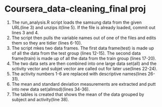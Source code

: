 # Coursera_data-cleaning_final proj
1. The run_analysis.R script loads the samsung data from the given URL(line 3) and unzips it(line 5). If the file is already loaded, commit out lines 3 and 4. 
2. The script then pulls the variable names out of one of the files and edits them so they are tidier (lines 6-10). 
3. The script mkes two data frames.  The first data frame(test) is made up of all the data from the test group (lines 12-15). The second data frame(train) is made up of all the data from the train group (lines 17-20).
4. The two data sets are then combined into one large data set(all) and the sctivity vector and subjet vector are called out for later use(lines 22-24).
5. The activity numbers 1-6 are replaced with descriptive names(lines 26-31).
6. The mean and standard deviation measurements are extracted and putt into new data set(allmsd)(lines 34-36).
7. The tables is created that shows the mean of the data grouped by subject and activity(line 38).
